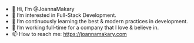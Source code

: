 - 👋 Hi, I’m @JoannaMakary
- 👀 I’m interested in Full-Stack Development.
- 🌱 I’m continuously learning the best & modern practices in development.
- 💞️ I’m working full-time for a company that I love & believe in.
- 📫 How to reach me: https://joannamakary.com
